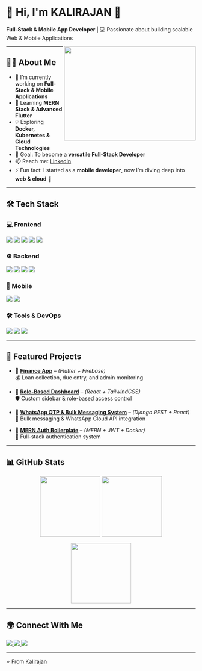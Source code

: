 # 👋 Hi, I'm KALIRAJAN 🚀  
**Full-Stack & Mobile App Developer** | 💻 Passionate about building scalable Web & Mobile Applications  

<img align="right" width="350" height="250" src="https://media.giphy.com/media/qgQUggAC3Pfv687qPC/giphy.gif">

---

## 👨‍💻 About Me  
- 🔭 I’m currently working on **Full-Stack & Mobile Applications**  
- 🌱 Learning **MERN Stack & Advanced Flutter**  
- 💡 Exploring **Docker, Kubernetes & Cloud Technologies**  
- 🎯 Goal: To become a **versatile Full-Stack Developer**  
- 📫 Reach me: [LinkedIn](https://www.linkedin.com/in/m-kalirajan)  
- ⚡ Fun fact: I started as a **mobile developer**, now I’m diving deep into **web & cloud** 🚀  

---

## 🛠 Tech Stack  

### 💻 Frontend  
<p align="left">
  <img src="https://img.shields.io/badge/HTML5-E34F26?style=for-the-badge&logo=html5&logoColor=white"/>
  <img src="https://img.shields.io/badge/CSS3-1572B6?style=for-the-badge&logo=css3&logoColor=white"/>
  <img src="https://img.shields.io/badge/TailwindCSS-38B2AC?style=for-the-badge&logo=tailwind-css&logoColor=white"/>
  <img src="https://img.shields.io/badge/JavaScript-F7DF1E?style=for-the-badge&logo=javascript&logoColor=black"/>
  <img src="https://img.shields.io/badge/React-20232A?style=for-the-badge&logo=react&logoColor=61DAFB"/>
</p>

### ⚙️ Backend  
<p align="left">
  <img src="https://img.shields.io/badge/Node.js-43853D?style=for-the-badge&logo=node.js&logoColor=white"/>
  <img src="https://img.shields.io/badge/Express.js-000000?style=for-the-badge&logo=express&logoColor=white"/>
  <img src="https://img.shields.io/badge/MongoDB-4EA94B?style=for-the-badge&logo=mongodb&logoColor=white"/>
  <img src="https://img.shields.io/badge/MySQL-005C84?style=for-the-badge&logo=mysql&logoColor=white"/>
</p>

### 📱 Mobile  
<p align="left">
  <img src="https://img.shields.io/badge/Flutter-02569B?style=for-the-badge&logo=flutter&logoColor=white"/>
  <img src="https://img.shields.io/badge/Dart-0175C2?style=for-the-badge&logo=dart&logoColor=white"/>
</p>

### 🛠 Tools & DevOps  
<p align="left">
  <img src="https://img.shields.io/badge/Docker-2496ED?style=for-the-badge&logo=docker&logoColor=white"/>
  <img src="https://img.shields.io/badge/Git-F05032?style=for-the-badge&logo=git&logoColor=white"/>
  <img src="https://img.shields.io/badge/GitHub-181717?style=for-the-badge&logo=github&logoColor=white"/>
</p>

---

## 📂 Featured Projects  

- 🔹 [**Finance App**](https://github.com/M-KALIRAJAN/Sri_Vari-Finance-) – *(Flutter + Firebase)*  
  💰 Loan collection, due entry, and admin monitoring  

- 🔹 [**Role-Based Dashboard**](https://github.com/M-KALIRAJAN/2DCAD) – *(React + TailwindCSS)*  
  🛡️ Custom sidebar & role-based access control  

- 🔹 [**WhatsApp OTP & Bulk Messaging System**](https://github.com/M-KALIRAJAN/CnX) – *(Django REST + React)*  
  📩 Bulk messaging & WhatsApp Cloud API integration  

- 🔹 [**MERN Auth Boilerplate**](https://github.com/M-KALIRAJAN/Pagination-in-React) – *(MERN + JWT + Docker)*  
  🔑 Full-stack authentication system  

---

## 📊 GitHub Stats  

<p align="center">
  <img src="https://github-readme-stats.vercel.app/api?username=M-KALIRAJAN&show_icons=true&theme=tokyonight" height="160"/>
  <img src="https://github-readme-stats.vercel.app/api/top-langs/?username=M-KALIRAJAN&layout=compact&theme=tokyonight" height="160"/>
</p>

<p align="center">
  <img src="https://github-readme-streak-stats.herokuapp.com/?user=M-KALIRAJAN&theme=tokyonight" height="160"/>
</p>

---

## 🌍 Connect With Me  

<p align="left">
  <a href="https://www.linkedin.com/in/m-kalirajan">
    <img src="https://img.shields.io/badge/LinkedIn-0077B5?style=for-the-badge&logo=linkedin&logoColor=white"/>
  </a>
  <a href="https://your-portfolio-link.com">
    <img src="https://img.shields.io/badge/Portfolio-000000?style=for-the-badge&logo=firefox&logoColor=white"/>
  </a>
  <a href="mailto:kalirajanmurugaiya@gmail.com">
    <img src="https://img.shields.io/badge/Email-D14836?style=for-the-badge&logo=gmail&logoColor=white"/>
  </a>
</p>

---

⭐️ From [Kalirajan](https://github.com/M-KALIRAJAN)

